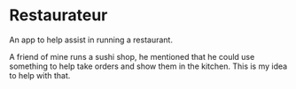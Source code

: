 # Restaurateur
An app to help assist in running a restaurant.

A friend of mine runs a sushi shop, he mentioned that he could use something to help take orders and show them in the kitchen. This is my idea to help with that.
